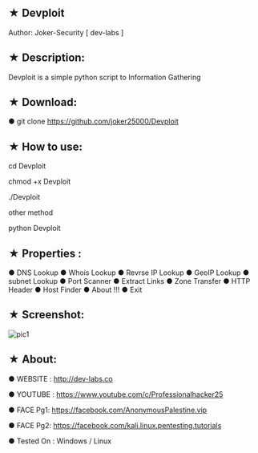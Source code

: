 ## ★ Devploit

   Author: Joker-Security [ dev-labs ]

## ★ Description:

Devploit is a simple python script to Information Gathering 

## ★ Download:

● git clone https://github.com/joker25000/Devploit

## ★ How to use:

cd Devploit

chmod +x Devploit

./Devploit

other method

python Devploit

## ★ Properties :

● DNS Lookup
● Whois Lookup
● Revrse IP Lookup
● GeoIP Lookup
● subnet Lookup
● Port Scanner
● Extract Links 
● Zone Transfer
● HTTP Header
● Host Finder
● About !!!
● Exit

## ★ Screenshot:

![pic1](http://i.imgur.com/ZhqvfgS.png)

## ★ About:

● WEBSITE : http://dev-labs.co

● YOUTUBE : https://www.youtube.com/c/Professionalhacker25

● FACE Pg1: https://facebook.com/AnonymousPalestine.vip

● FACE Pg2: https://facebook.com/kali.linux.pentesting.tutorials

● Tested On : Windows / Linux

